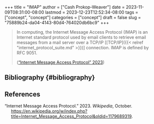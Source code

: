 +++
title = "IMAP"
author = ["Cash Prokop-Weaver"]
date = 2023-11-09T08:31:00-08:00
lastmod = 2023-12-23T12:52:34-08:00
tags = ["concept", "concept"]
categories = ["concept"]
draft = false
slug = "75889b24-da04-4143-80d4-764020db6bc9"
+++

> In computing, the Internet Message Access Protocol (IMAP) is an Internet standard protocol used by email clients to retrieve email messages from a mail server over a TCP/IP [[TCP/IP]({{< relref "internet_protocol_suite.md" >}})] connection. IMAP is defined by RFC 9051.
>
> (<a href="#citeproc_bib_item_1">“Internet Message Access Protocol” 2023</a>)


## Bibliography {#bibliography}

## References

<style>.csl-entry{text-indent: -1.5em; margin-left: 1.5em;}</style><div class="csl-bib-body">
  <div class="csl-entry"><a id="citeproc_bib_item_1"></a>“Internet Message Access Protocol.” 2023. <i>Wikipedia</i>, October. <a href="https://en.wikipedia.org/w/index.php?title=Internet_Message_Access_Protocol&oldid=1179689319">https://en.wikipedia.org/w/index.php?title=Internet_Message_Access_Protocol&#38;oldid=1179689319</a>.</div>
</div>
